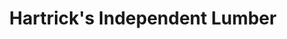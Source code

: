 ---
title: "Hartrick's Independent Lumber"
url: /keokuk/hartricks-independent-lumber/
shop: doityourself
---